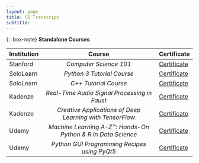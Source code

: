 ```yaml
---
layout: page
title: CS Transcript
subtitle: 
---
```



{: .box-note}
**Standalone Courses**



| **Institution** | **Course**              | **Certificate** |
| :------ |:----------------------: |:--- |
| Stanford | *Computer Science 101* | [Certificate](https://prod-cert-bucket.s3.amazonaws.com/downloads/51cd05dc05a54d99a43b7b7556a1fe89/Statement.pdf) |
| SoloLearn | *Python 3 Tutorial Course* |[Certificate](https://www.sololearn.com/Certificate/1073-7741992/pdf/) |
| SoloLearn| *C++ Tutorial Course* |[Certificate](https://www.sololearn.com/Certificate/1051-7741992/pdf/) |
| Kadenze | *Real-Time Audio Signal Processing in Faust* |[Certificate](https://www.kadenze.com/certificates/X5LB54WZ) |
| Kadenze | *Creative Applications of Deep Learning with TensorFlow* |[Certificate](https://www.kadenze.com/certificates/verified/S8RAG5MS?utm_campaign=certificate_share&utm_content=certificate%3DS8RAG5MS&utm_medium=share&utm_source=kadenze)|
| Udemy | *Machine Learning A-Z™: Hands-On Python & R In Data Science* |[Certificate](http://ude.my/UC-LQCF5JY4) |
| Udemy | *Python GUI Programming Recipes using PyQt5* |[Certificate](http://ude.my/UC-HISPK06G) |

